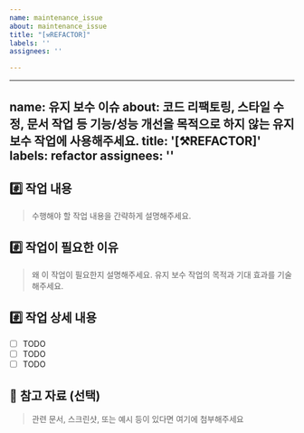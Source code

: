 ```yaml
---
name: maintenance_issue
about: maintenance_issue
title: "[⚒️REFACTOR]"
labels: ''
assignees: ''

---
```


---
name: 유지 보수 이슈
about: 코드 리팩토링, 스타일 수정, 문서 작업 등 기능/성능 개선을 목적으로 하지 않는 유지 보수 작업에 사용해주세요.
title: '[⚒️REFACTOR]'
labels: refactor
assignees: ''
---

## #️⃣ 작업 내용

> 수행해야 할 작업 내용을 간략하게 설명해주세요.

## #️⃣ 작업이 필요한 이유

> 왜 이 작업이 필요한지 설명해주세요. 유지 보수 작업의 목적과 기대 효과를 기술해주세요.

## #️⃣ 작업 상세 내용

- [ ] TODO
- [ ] TODO
- [ ] TODO

## 📎 참고 자료 (선택)

> 관련 문서, 스크린샷, 또는 예시 등이 있다면 여기에 첨부해주세요
